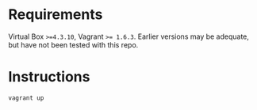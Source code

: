 # Requirements

Virtual Box `>=4.3.10`, Vagrant `>= 1.6.3`. Earlier versions may be adequate, but have not been tested with this repo.

# Instructions

`vagrant up`
